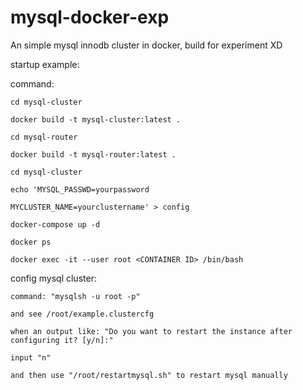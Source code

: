 # mysql-docker-exp
An simple mysql innodb cluster in docker, build for experiment XD

startup example:

command:

    cd mysql-cluster
    
    docker build -t mysql-cluster:latest .
    
    cd mysql-router
    
    docker build -t mysql-router:latest .
    
    cd mysql-cluster
    
    echo 'MYSQL_PASSWD=yourpassword
    
    MYCLUSTER_NAME=yourclustername' > config
  
    docker-compose up -d
    
    docker ps
  
    docker exec -it --user root <CONTAINER ID> /bin/bash

config mysql cluster:

    command: "mysqlsh -u root -p" 
    
    and see /root/example.clustercfg
    
    when an output like: "Do you want to restart the instance after configuring it? [y/n]:"
    
    input "n"
    
    and then use "/root/restartmysql.sh" to restart mysql manually
